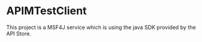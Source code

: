 # APIMTestClient

This project is a MSF4J service which is using the java SDK provided by the API Store.
